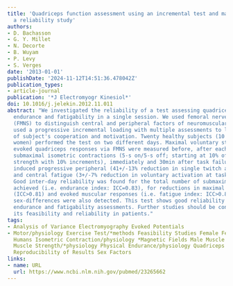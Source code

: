 ```yaml
---
title: 'Quadriceps function assessment using an incremental test and magnetic neurostimulation:
  a reliability study'
authors:
- D. Bachasson
- G. Y. Millet
- N. Decorte
- B. Wuyam
- P. Levy
- S. Verges
date: '2013-01-01'
publishDate: '2024-11-12T14:51:36.478042Z'
publication_types:
- article-journal
publication: '*J Electromyogr Kinesiol*'
doi: 10.1016/j.jelekin.2012.11.011
abstract: "We investigated the reliability of a test assessing quadriceps strength,
  endurance and fatigability in a single session. We used femoral nerve magnetic stimulation
  (FMNS) to distinguish central and peripheral factors of neuromuscular fatigue. We
  used a progressive incremental loading with multiple assessments to limit the influence
  of subject's cooperation and motivation. Twenty healthy subjects (10 men and 10
  women) performed the test on two different days. Maximal voluntary strength and
  evoked quadriceps responses via FMNS were measured before, after each set of 10
  submaximal isometric contractions (5-s on/5-s off; starting at 10% of maximal voluntary
  strength with 10% increments), immediately and 30min after task failure. The test
  induced progressive peripheral (41+/-13% reduction in single twitch at task failure)
  and central fatigue (3+/-7% reduction in voluntary activation at task failure).
  Good inter-day reliability was found for the total number of submaximal contractions
  achieved (i.e. endurance index: ICC=0.83), for reductions in maximal voluntary strength
  (ICC>0.81) and evoked muscular responses (i.e. fatigue index: ICC>0.85). Significant
  sex-differences were also detected. This test shows good reliability for strength,
  endurance and fatigability assessments. Further studies should be conducted to evaluate
  its feasibility and reliability in patients."
tags:
- Analysis of Variance Electromyography Evoked Potentials
- Motor/physiology Exercise Test/*methods Feasibility Studies Female Femoral Nerve/physiology
  Humans Isometric Contraction/physiology *Magnetic Fields Male Muscle Fatigue/*physiology
  Muscle Strength/*physiology Physical Endurance/physiology Quadriceps Muscle/*physiology
  Reproducibility of Results Sex Factors
links:
- name: URL
  url: https://www.ncbi.nlm.nih.gov/pubmed/23265662
---
```


